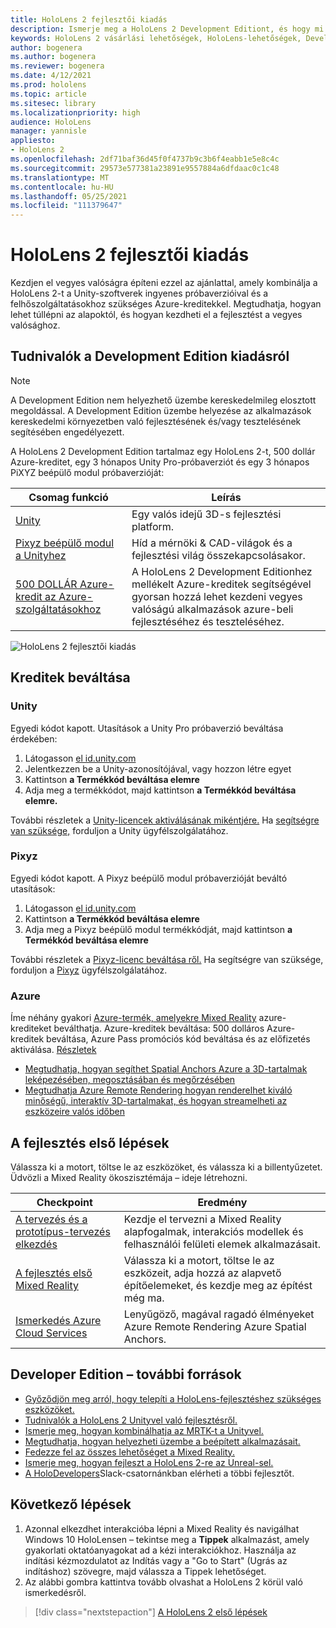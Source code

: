 ```yaml
---
title: HoloLens 2 fejlesztői kiadás
description: Ismerje meg a HoloLens 2 Development Editiont, és hogy mi a helyzet a saját kiadásának lekért kiadását követően.
keywords: HoloLens 2 vásárlási lehetőségek, HoloLens-lehetőségek, Developer Edition
author: bogenera
ms.author: bogenera
ms.reviewer: bogenera
ms.date: 4/12/2021
ms.prod: hololens
ms.topic: article
ms.sitesec: library
ms.localizationpriority: high
audience: HoloLens
manager: yannisle
appliesto:
- HoloLens 2
ms.openlocfilehash: 2df71baf36d45f0f4737b9c3b6f4eabb1e5e8c4c
ms.sourcegitcommit: 29573e577381a23891e9557884a6dfdaac0c1c48
ms.translationtype: MT
ms.contentlocale: hu-HU
ms.lasthandoff: 05/25/2021
ms.locfileid: "111379647"
---
```

# <a name="hololens-2-development-edition"></a>HoloLens 2 fejlesztői kiadás

Kezdjen el vegyes valóságra építeni ezzel az ajánlattal, amely kombinálja a HoloLens 2-t a Unity-szoftverek ingyenes próbaverzióival és a felhőszolgáltatásokhoz szükséges Azure-kreditekkel. Megtudhatja, hogyan lehet túllépni az alapoktól, és hogyan kezdheti el a fejlesztést a vegyes valósághoz.

## <a name="learn-about-the-development-edition"></a>Tudnivalók a Development Edition kiadásról

> [!NOTE]
> A Development Edition nem helyezhető üzembe kereskedelmileg elosztott megoldással. A Development Edition üzembe helyezése az alkalmazások kereskedelmi környezetben való fejlesztésének és/vagy tesztelésének segítésében engedélyezett.  

A HoloLens 2 Development Edition tartalmaz egy HoloLens 2-t, 500 dollár Azure-kreditet, egy 3 hónapos Unity Pro-próbaverziót és egy 3 hónapos PiXYZ beépülő modul próbaverzióját:

| Csomag funkció | Leírás |
|---|---|
|  [Unity](https://unity.com/) | Egy valós idejű 3D-s fejlesztési platform.   |
|  [Pixyz beépülő modul a Unityhez](https://www.pixyz-software.com/plugin/) | Híd a mérnöki &amp; CAD-világok és a fejlesztési világ összekapcsolásakor.   |
| [500 DOLLÁR Azure-kredit az Azure-szolgáltatásokhoz](https://azure.microsoft.com/resources/) | A HoloLens 2 Development Editionhez mellékelt Azure-kreditek segítségével gyorsan hozzá lehet kezdeni vegyes valóságú alkalmazások azure-beli fejlesztéséhez és teszteléséhez. |

![HoloLens 2 fejlesztői kiadás](./images/hololens-2-dev-ed.png)

## <a name="redeem-your-credits"></a>Kreditek beváltása

### <a name="unity"></a>Unity
Egyedi kódot kapott. Utasítások a Unity Pro próbaverzió beváltása érdekében:
1. Látogasson [el id.unity.com](http://id.unity.com/)
1. Jelentkezzen be a Unity-azonosítójával, vagy hozzon létre egyet
1. Kattintson **a Termékkód beváltása elemre**
1. Adja meg a termékkódot, majd kattintson **a Termékkód beváltása elemre.**

További részletek a [Unity-licencek aktiválásának mikéntjére.](https://support.unity3d.com/hc/articles/211438683-How-do-I-activate-my-license-) Ha [segítségre van szüksége,](https://support.unity3d.com/hc) forduljon a Unity ügyfélszolgálatához.  

### <a name="pixyz"></a>Pixyz
Egyedi kódot kapott. A Pixyz beépülő modul próbaverzióját beváltó utasítások:
1. Látogasson [el id.unity.com](http://id.unity.com/)
1. Kattintson **a Termékkód beváltása elemre**
1. Adja meg a Pixyz beépülő modul termékkódját, majd kattintson **a Termékkód beváltása elemre**

További részletek a [Pixyz-licenc beváltása ről.](https://www.pixyz-software.com/documentations/html/2020.1/review/TrialLicense.html) Ha segítségre van szüksége, forduljon a [Pixyz](https://www.pixyz-software.com/support/) ügyfélszolgálatához.

### <a name="azure"></a>Azure
Íme néhány gyakori [Azure-termék, amelyekre Mixed Reality](https://azure.microsoft.com/topic/mixed-reality/) azure-krediteket beválthatja.
Azure-kreditek beváltása: 500 dolláros Azure-kreditek beváltása, Azure Pass promóciós kód beváltása és az előfizetés aktiválása. [Részletek](hololens2-development-edition-faq.md#how-can-i-redeem-my-500-azure-credit)

- [Megtudhatja, hogyan segíthet Spatial Anchors Azure a 3D-tartalmak leképezésében, megosztásában és megőrzésében](https://azure.microsoft.com/services/spatial-anchors/)
- [Megtudhatja Azure Remote Rendering hogyan renderelhet kiváló minőségű, interaktív 3D-tartalmakat, és hogyan streamelheti az eszközeire valós időben](https://azure.microsoft.com/services/remote-rendering/)

## <a name="get-started-developing"></a>A fejlesztés első lépések

Válassza ki a motort, töltse le az eszközöket, és válassza ki a billentyűzetet. Üdvözli a Mixed Reality ökoszisztémája – ideje létrehozni.

|     Checkpoint                              |     Eredmény                                                                                                                    |
|---------------------------------------------|---------------------------------------------------------------------------------------------------------------------------------|
|     [A tervezés és a prototípus-tervezés elkezdés](https://docs.microsoft.com/windows/mixed-reality/design/design)         |     Kezdje el tervezni a Mixed Reality alapfogalmak, interakciós modellek és felhasználói felületi elemek alkalmazásait.     |
|     [A fejlesztés első Mixed Reality](https://docs.microsoft.com/windows/mixed-reality/develop/development?tabs=unity)    |     Válassza ki a motort, töltse le az eszközeit, adja hozzá az alapvető építőelemeket, és kezdje meg az építést még ma.                                  |
|     [Ismerkedés Azure Cloud Services](https://docs.microsoft.com/windows/mixed-reality/develop/mixed-reality-cloud-services)            |     Lenyűgöző, magával ragadó élményeket Azure Remote Rendering Azure Spatial Anchors.                                 |

## <a name="developer-edition-additional-resources"></a>Developer Edition – további források

- [Győződjön meg arról, hogy telepíti a HoloLens-fejlesztéshez szükséges eszközöket.](https://docs.microsoft.com/windows/mixed-reality/develop/install-the-tools?tabs=unity)
- [Tudnivalók a HoloLens 2 Unityvel való fejlesztésről.](https://docs.microsoft.com/windows/mixed-reality/develop/unity/unity-development-overview?tabs=mrtk%2Carr%2Chl2)
- [Ismerje meg, hogyan kombinálhatja az MRTK-t a Unityvel.](https://docs.microsoft.com/windows/mixed-reality/develop/unity/mrtk-getting-started)
- [Megtudhatja, hogyan helyezheti üzembe a beépített alkalmazásait.](https://docs.microsoft.com/hololens/app-deploy-overview)
- [Fedezze fel az összes lehetőséget a Mixed Reality.](https://docs.microsoft.com/windows/mixed-reality/)
- [Ismerje meg, hogyan fejleszt a HoloLens 2-re az Unreal-sel.](https://docs.microsoft.com/windows/mixed-reality/develop/unreal/unreal-development-overview?tabs=mrtk%2Casa)
- [A HoloDevelopers](https://holodevelopersslack.azurewebsites.net/)Slack-csatornánkban elérheti a többi fejlesztőt.

## <a name="next-steps"></a>Következő lépések

1. Azonnal elkezdhet interakcióba lépni a Mixed Reality és navigálhat Windows 10 HoloLensen – tekintse meg a **Tippek** alkalmazást, amely gyakorlati oktatóanyagokat ad a kézi interakciókhoz. Használja az indítási kézmozdulatot az Indítás vagy a "Go to Start" (Ugrás az indításhoz) szövegre, majd válassza a Tippek lehetőséget.
1. Az alábbi gombra kattintva tovább olvashat a HoloLens 2 körül való ismerkedésről.

> [!div class="nextstepaction"]
> [A HoloLens 2 első lépések](hololens2-basic-usage.md)